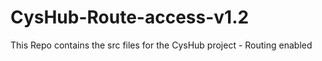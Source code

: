 # CysHub-Route-access-v1.2
This Repo contains the src files for the CysHub project - Routing enabled
